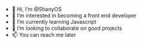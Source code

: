 - 👋 Hi, I’m @ShanyOS
- 👀 I’m interested in becoming a front end developer
- 🌱 I’m currently learning Javascript
- 💞️ I’m looking to collaborate on good projects
- 📫 You can reach me later

<!---
ShanyOS/ShanyOS is a ✨ special ✨ repository because its `README.md` (this file) appears on your GitHub profile.
You can click the Preview link to take a look at your changes.
--->
